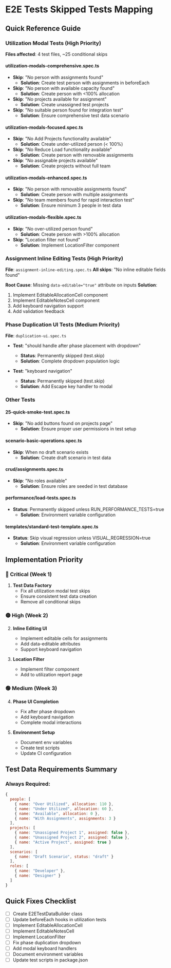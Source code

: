 # E2E Tests Skipped Tests Mapping

## Quick Reference Guide

### Utilization Modal Tests (High Priority)
**Files affected**: 4 test files, ~25 conditional skips

#### utilization-modals-comprehensive.spec.ts
- **Skip**: "No person with assignments found"
  - **Solution**: Create test person with assignments in beforeEach
- **Skip**: "No person with available capacity found"  
  - **Solution**: Create person with <100% allocation
- **Skip**: "No projects available for assignment"
  - **Solution**: Create unassigned test projects
- **Skip**: "No suitable person found for integration test"
  - **Solution**: Ensure comprehensive test data scenario

#### utilization-modals-focused.spec.ts
- **Skip**: "No Add Projects functionality available"
  - **Solution**: Create under-utilized person (< 100%)
- **Skip**: "No Reduce Load functionality available"
  - **Solution**: Create person with removable assignments
- **Skip**: "No assignable projects available"
  - **Solution**: Create projects without full team

#### utilization-modals-enhanced.spec.ts
- **Skip**: "No person with removable assignments found"
  - **Solution**: Create person with multiple assignments
- **Skip**: "No team members found for rapid interaction test"
  - **Solution**: Ensure minimum 3 people in test data

#### utilization-modals-flexible.spec.ts
- **Skip**: "No over-utilized person found"
  - **Solution**: Create person with >100% allocation
- **Skip**: "Location filter not found"
  - **Solution**: Implement LocationFilter component

### Assignment Inline Editing Tests (High Priority)
**File**: `assignment-inline-editing.spec.ts`
**All skips**: "No inline editable fields found"

**Root Cause**: Missing `data-editable="true"` attribute on inputs
**Solution**: 
1. Implement EditableAllocationCell component
2. Implement EditableNotesCell component
3. Add keyboard navigation support
4. Add validation feedback

### Phase Duplication UI Tests (Medium Priority)
**File**: `duplication-ui.spec.ts`

- **Test**: "should handle after phase placement with dropdown"
  - **Status**: Permanently skipped (test.skip)
  - **Solution**: Complete dropdown population logic
  
- **Test**: "keyboard navigation"
  - **Status**: Permanently skipped (test.skip)
  - **Solution**: Add Escape key handler to modal

### Other Tests

#### 25-quick-smoke-test.spec.ts
- **Skip**: "No add buttons found on projects page"
  - **Solution**: Ensure proper user permissions in test setup

#### scenario-basic-operations.spec.ts
- **Skip**: When no draft scenario exists
  - **Solution**: Create draft scenario in test data

#### crud/assignments.spec.ts
- **Skip**: "No roles available"
  - **Solution**: Ensure roles are seeded in test database

#### performance/load-tests.spec.ts
- **Status**: Permanently skipped unless RUN_PERFORMANCE_TESTS=true
  - **Solution**: Environment variable configuration

#### templates/standard-test-template.spec.ts
- **Status**: Skip visual regression unless VISUAL_REGRESSION=true
  - **Solution**: Environment variable configuration

## Implementation Priority

### 🔴 Critical (Week 1)
1. **Test Data Factory**
   - Fix all utilization modal test skips
   - Ensure consistent test data creation
   - Remove all conditional skips

### 🟡 High (Week 2)
2. **Inline Editing UI**
   - Implement editable cells for assignments
   - Add data-editable attributes
   - Support keyboard navigation

3. **Location Filter**
   - Implement filter component
   - Add to utilization report page

### 🟢 Medium (Week 3)
4. **Phase UI Completion**
   - Fix after phase dropdown
   - Add keyboard navigation
   - Complete modal interactions

5. **Environment Setup**
   - Document env variables
   - Create test scripts
   - Update CI configuration

## Test Data Requirements Summary

### Always Required:
```javascript
{
  people: [
    { name: "Over Utilized", allocation: 110 },
    { name: "Under Utilized", allocation: 60 },
    { name: "Available", allocation: 0 },
    { name: "With Assignments", assignments: 3 }
  ],
  projects: [
    { name: "Unassigned Project 1", assigned: false },
    { name: "Unassigned Project 2", assigned: false },
    { name: "Active Project", assigned: true }
  ],
  scenarios: [
    { name: "Draft Scenario", status: "draft" }
  ],
  roles: [
    { name: "Developer" },
    { name: "Designer" }
  ]
}
```

## Quick Fixes Checklist

- [ ] Create E2ETestDataBuilder class
- [ ] Update beforeEach hooks in utilization tests
- [ ] Implement EditableAllocationCell
- [ ] Implement EditableNotesCell  
- [ ] Implement LocationFilter
- [ ] Fix phase duplication dropdown
- [ ] Add modal keyboard handlers
- [ ] Document environment variables
- [ ] Update test scripts in package.json